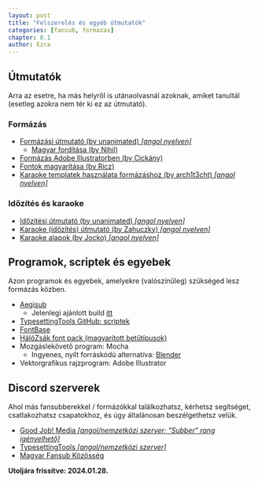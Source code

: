 ```yaml
---
layout: post
title: "Felszerelés és egyéb útmutatók"
categories: [fansub, formazas]
chapter: 0.1
author: Ezra
---
```


## Útmutatók
Arra az esetre, ha más helyről is utánaolvasnál azoknak, amiket tanultál (esetleg azokra nem tér ki ez az útmutató).

### Formázás
- [Formázási útmutató (by unanimated) *[angol nyelven]*](https://unanimated.github.io/ts/index.htm)
  - [Magyar fordítása (by Nihil)](https://aegiformazas.wordpress.com/)
- [Formázás Adobe Illustratorben (by Cickány)](https://aiformazas.weebly.com/)
- [Fontok magyarítása (by Ricz)](https://biblioteca.riczroninfactories.eu/betutipusok-magyaritasa/)
- [Karaoke templatek használata formázáshoz (by arch1t3cht) *[angol nyelven]*](https://github.com/TypesettingTools/arch1t3cht-Aegisub-Scripts/blob/main/doc/misc_kara.md)

### Időzítés és karaoke
- [Időzítési útmutató (by unanimated) *[angol nyelven]*](https://unanimated.github.io/timing-basics.htm)
- [Karaoke (időzítés) útmutató (by Zahuczky) *[angol nyelven]*](https://zahuczky.com/kfx-guide/)
- [Karaoke alapok (by Jocko) *[angol nyelven]*](https://jockotan.wordpress.com/)


## Programok, scriptek és egyebek
Azon programok és egyebek, amelyekre (valószínűleg) szükséged lesz formázás közben.
- [Aegisub](https://github.com/TypesettingTools/Aegisub)
  - Jelenlegi ajánlott build [itt](https://www.goodjobmedia.com/fansubbing/)
- [TypesettingTools GitHub: scriptek](https://github.com/TypesettingTools)
- [FontBase](https://fontba.se/)
- [HálóZsák font pack (magyarított betűtípusok)](http://www.halozsak.hu/_belso/_muhely/HZs_Fontpakk_1.4.1.7z)
- Mozgáslekövető program: Mocha
  - Ingyenes, nyílt forráskódú alternatíva: [Blender](https://www.blender.org/)
- Vektorgrafikus rajzprogram: Adobe Illustrator

## Discord szerverek
Ahol más fansubberekkel / formázókkal találkozhatsz, kérhetsz segítséget, csatlakozhatsz csapatokhoz, és úgy általánosan beszélgethetsz velük.
- [Good Job! Media *[angol/nemzetközi szerver; "Subber" rang igényelhető]*](https://discord.gg/hQewDqS)
- [TypesettingTools *[angol/nemzetközi szerver]*](https://discord.gg/AZaVyPr)
- [Magyar Fansub Közösség](https://discord.gg/gam4ZVWKvn)

**Utoljára frissítve: 2024.01.28.**